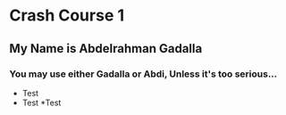 # Crash Course 1
## My Name is Abdelrahman Gadalla
### You may use either Gadalla or Abdi, Unless it's too serious...
* Test
* Test
  *Test

